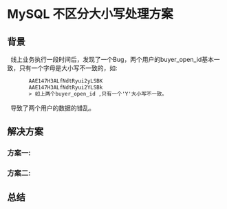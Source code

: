 # MySQL 不区分大小写处理方案
## 背景
&nbsp;&nbsp;线上业务执行一段时间后，发现了一个Bug，两个用户的buyer_open_id基本一致，只有一个字母是大小写不一致的，如:
```txt
       AAE147H3ALfNdtRyui2yLSBK
       AAE147H3ALfNdtRyui2YLSBk
       > 如上两个buyer_open_id ,只有一个'Y'大小写不一致。
```
&nbsp;&nbsp;导致了两个用户的数据的错乱。
## 解决方案
### 方案一: 

### 方案二: 
## 总结

